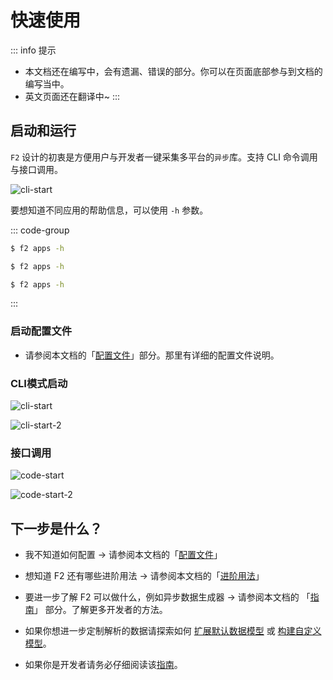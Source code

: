 # 快速使用

::: info 提示
- 本文档还在编写中，会有遗漏、错误的部分。你可以在页面底部参与到文档的编写当中。
- 英文页面还在翻译中~
:::

## 启动和运行

`F2` 设计的初衷是方便用户与开发者一键采集多平台的`异步`库。支持 CLI 命令调用与接口调用。

![cli-start](/f2-help.png)

要想知道不同应用的帮助信息，可以使用 `-h` 参数。

::: code-group

```sh [Windows]
$ f2 apps -h
```

```sh [Linux]
$ f2 apps -h
```

```sh [MacOS]
$ f2 apps -h
```
:::

### 启动配置文件

- 请参阅本文档的「[配置文件](./site-config)」部分。那里有详细的配置文件说明。

### CLI模式启动

![cli-start](/douyin/cli-start.png)

![cli-start-2](/douyin/cli-start-2.png)

### 接口调用

![code-start](/douyin/code-start.png)

![code-start-2](/douyin/code-start-2.png)

## 下一步是什么？

- 我不知道如何配置 -> 请参阅本文档的「[配置文件](./site-config)」

- 想知道 F2 还有哪些进阶用法 -> 请参阅本文档的「[进阶用法](./advance-guide)」

- 要进一步了解 F2 可以做什么，例如异步数据生成器 -> 请参阅本文档的 「[指南](./guide/what-is-f2)」 部分。了解更多开发者的方法。

- 如果你想进一步定制解析的数据请探索如何 [扩展默认数据模型]() 或 [构建自定义模型]()。

- 如果你是开发者请务必仔细阅读该[指南](./guide/what-is-f2)。
